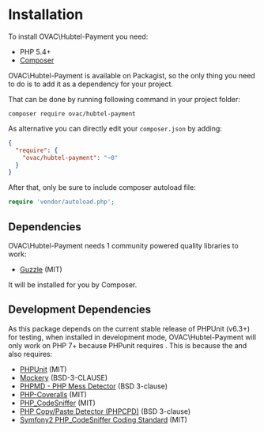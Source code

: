 # Installation

To install OVAC\Hubtel-Payment you need:

 - PHP 5.4+
 - [Composer](https://getcomposer.org/)

OVAC\Hubtel-Payment is available on Packagist, so the only thing you need to do is to add it as a dependency for your project.

That can be done by running following command in your project folder:

```shell
composer require ovac/hubtel-payment
```

As alternative you can directly edit your `composer.json` by adding:

```json
{
  "require": {
    "ovac/hubtel-payment": "~0"
  }
}
```

After that, only be sure to include composer autoload file:

```php
require 'vendor/autoload.php';
```

## Dependencies

OVAC\Hubtel-Payment needs 1 community powered quality libraries to work:

 - [Guzzle](http://docs.guzzlephp.org/en/stable/) (MIT)

It will be installed for you by Composer.

## Development Dependencies

As this package depends on the current stable release of PHPUnit (v6.3+) for testing, when installed in development mode, OVAC\Hubtel-Payment will only work on PHP 7+ because PHPunit requires . This is because the and also requires:

 - [PHPUnit](https://phpunit.de) (MIT)
 - [Mockery](http://docs.mockery.io/en/latest/) (BSD-3-CLAUSE)
 - [PHPMD - PHP Mess Detector](https://phpmd.org/) (BSD 3-clause)
 - [PHP-Coveralls](https://github.com/satooshi/php-coveralls) (MIT)
 - [PHP_CodeSniffer](https://www.squizlabs.com/php-codesniffer) (MIT)
 - [PHP Copy/Paste Detector (PHPCPD)](https://github.com/sebastianbergmann/phpcpd) (BSD 3-clause)
 - [Symfony2 PHP_CodeSniffer Coding Standard](https://github.com/leaphub/phpcs-symfony2-standard) (MIT)